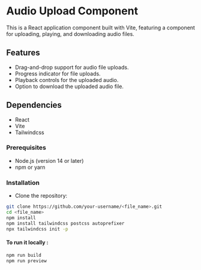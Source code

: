 # Audio Upload Component

This is a React application component built with Vite, featuring a  component for uploading, playing, and downloading audio files.

## Features

- Drag-and-drop support for audio file uploads.
- Progress indicator for file uploads.
- Playback controls for the uploaded audio.
- Option to download the uploaded audio file.

## Dependencies

- React
- Vite
- Tailwindcss

### Prerequisites

- Node.js (version 14 or later)
- npm or yarn

### Installation

- Clone the repository:

```bash
git clone https://github.com/your-username/<file_name>.git
cd <file_name>
npm install
npm install tailwindcss postcss autoprefixer
npx tailwindcss init -p
```
#### To run it locally :

```bash
npm run build
npm run preview
```


